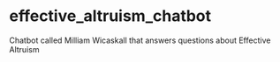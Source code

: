 # effective_altruism_chatbot
Chatbot called Milliam Wicaskall that answers questions about Effective Altruism
